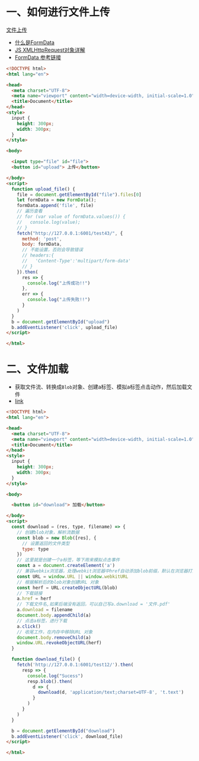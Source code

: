 #  一、如何进行文件上传

[文件上传](https://blog.csdn.net/sinat_17775997/article/details/123138383?ops_request_misc=&request_id=&biz_id=102&utm_term=%E5%89%8D%E7%AB%AF%E5%A6%82%E4%BD%95%E5%AE%9E%E7%8E%B0%E6%96%87%E4%BB%B6%E4%B8%8A%E4%BC%A0%E5%8A%9F%E8%83%BD&utm_medium=distribute.pc_search_result.none-task-blog-2~all~sobaiduweb~default-0-123138383.142^v96^pc_search_result_base8&spm=1018.2226.3001.4187)

- [什么是FormData](https://blog.csdn.net/cake_eat/article/details/109235197?ops_request_misc=%257B%2522request%255Fid%2522%253A%2522170264585216800182720957%2522%252C%2522scm%2522%253A%252220140713.130102334..%2522%257D&request_id=170264585216800182720957&biz_id=0&utm_medium=distribute.pc_search_result.none-task-blog-2~all~sobaiduend~default-2-109235197-null-null.142^v96^pc_search_result_base8&utm_term=FormData%20%E6%98%AF%E4%BB%80%E4%B9%88&spm=1018.2226.3001.4187)
- [JS XMLHttpRequest对象详解](https://blog.csdn.net/weixin_52148548/article/details/124668864?ops_request_misc=%257B%2522request%255Fid%2522%253A%2522170264591016800192268047%2522%252C%2522scm%2522%253A%252220140713.130102334..%2522%257D&request_id=170264591016800192268047&biz_id=0&utm_medium=distribute.pc_search_result.none-task-blog-2~all~top_positive~default-1-124668864-null-null.142^v96^pc_search_result_base8&utm_term=XMLHttpRequest&spm=1018.2226.3001.4187)
- [FormData 参考链接](https://developer.mozilla.org/zh-CN/docs/Web/API/FormData/values)

```html
<!DOCTYPE html>
<html lang="en">

<head>
  <meta charset="UTF-8">
  <meta name="viewport" content="width=device-width, initial-scale=1.0">
  <title>Document</title>
</head>
<style>
  input {
    height: 300px;
    width: 300px;
  }
</style>

<body>

  <input type="file" id="file">
  <button id="upload"> 上传</button>

</body>
<script>
  function upload_file() {
    file = document.getElementById("file").files[0]
    let formData = new FormData();
    formData.append('file', file)
    // 遍历查看
    // for (var value of formData.values()) {
    //   console.log(value);
    // }
    fetch("http://127.0.0.1:6001/test43/", {
      method: 'post',
      body: formData,
      // 不能设置，否则会导致错误
      // headers:{
      //   'Content-Type':'multipart/form-data'
      // }
    }).then(
      res => {
        console.log("上传成功!!")
      },
      err => {
        console.log("上传失败!!")
      }
    )
  }
  b = document.getElementById("upload")
  b.addEventListener('click', upload_file)
</script>

</html>
```

# 二、文件加载

- 获取文件流、转换成`Blob`对象、创建a标签、模拟a标签点击动作，然后加载文件
- [link](https://zhuanlan.zhihu.com/p/502721718)

```html
<!DOCTYPE html>
<html lang="en">

<head>
  <meta charset="UTF-8">
  <meta name="viewport" content="width=device-width, initial-scale=1.0">
  <title>Document</title>
</head>
<style>
  input {
    height: 300px;
    width: 300px;
  }
</style>

<body>

  <button id="download"> 加载</button>

</body>
<script>
  const download = (res, type, filename) => {
    // 创建blob对象，解析流数据
    const blob = new Blob([res], {
      // 设置返回的文件类型
      type: type
    })
    // 这里就是创建一个a标签，等下用来模拟点击事件
    const a = document.createElement('a')
    // 兼容webkix浏览器，处理webkit浏览器中href自动添加blob前缀，默认在浏览器打开而不是下载
    const URL = window.URL || window.webkitURL
    // 根据解析后的blob对象创建URL 对象
    const herf = URL.createObjectURL(blob)
    // 下载链接
    a.href = herf
    // 下载文件名,如果后端没有返回，可以自己写a.download = '文件.pdf'
    a.download = filename
    document.body.appendChild(a)
    // 点击a标签，进行下载 
    a.click()
    // 收尾工作，在内存中移除URL 对象
    document.body.removeChild(a)
    window.URL.revokeObjectURL(herf)
  }

  function download_file() {
    fetch('http://127.0.0.1:6001/test12/').then(
      resp => {
        console.log("Sucess")
        resp.blob().then(
          d => {
            download(d, 'application/text;charset=UTF-8', 't.text')
          }
        )
      }
    )
  }

  b = document.getElementById("download")
  b.addEventListener('click', download_file)
</script>

</html>
```

